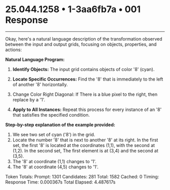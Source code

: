 # 25.044.1258 • 1-3aa6fb7a • 001 Response

---
Okay, here's a natural language description of the transformation observed between the input and output grids, focusing on objects, properties, and actions:

**Natural Language Program:**

1.  **Identify Objects:** The input grid contains objects of color '8' (cyan).

2.  **Locate Specific Occurrences:** Find the '8' that is immediately to the left of another '8' horizontally.

3.  Change Color Right Diagonal:
    If There is a blue pixel to the right, then replace by a '1'.

4.  **Apply to All Instances:** Repeat this process for every instance of an '8' that satisfies the specified condition.

**Step-by-step explanation of the example provided:**
1. We see two set of cyan ('8') in the grid.
2. Locate the number '8' that is next to another '8' at its right. In the first set, the first '8' is located at the coordinates (1,1), with the second at (1,2). In the second set, The first element is at (3,4) and the second at (3,5).
3. The '8' at coordinate (1,1) changes to '1'.
4. The '8' at coordinate (4,5) changes to '1'.


Token Totals:
  Prompt: 1301
  Candidates: 281
  Total: 1582
  Cached: 0
Timing:
  Response Time: 0.000367s
  Total Elapsed: 4.487617s

